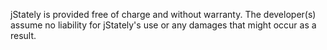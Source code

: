 jStately is provided free of charge and without warranty.  The developer(s)
assume no liability for jStately's use or any damages that might occur as a
result.

